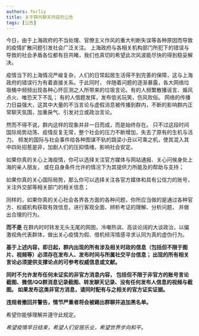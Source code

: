 ```yaml
---
authors: forliy
title: 关于群内聊天内容的公告
tags: [公告]
---
```


今日，由于上海政府的不当处理、官僚主义作风的重大判断失误等各种原因而导致的疫情扩散问题引发社会广泛关注。
上海政府与各相关机构部门所犯下的错误与导致的社会矛盾各位都有目共睹，我们也真切的希望此次风波能尽快的得到稳妥解决。

疫情当下的上海情况严峻复杂，人们的日常起居生活得不到完善的保障，这与上海政府的错误行为有着直接关系。于此同时，
伴随着问题的逐渐暴露，各大网络垃圾桶中频频出现各种心怀叵测之人所带来的垃圾言论。有的人频繁散播谣言、煽风点火、唯恐天下不乱；
有的人借题发挥，发布低劣玩笑，伤风败俗。 
网络的传播力日益强大，这其中大量的不当言论与虚假消息被传播到群内，不断的影响群内正常聊天氛围，加重戾气、引发对立或政治言论。

然而不得不说，群内这样的现象并非一日而成，而是始终存在。
只不过这段时间国际局势动荡、疫情反复无常，整个社会的压力不断增加，失去了原有的生机与活力。
频发的国际与社会事件给各种图谋不轨的跳梁小丑以可乘之机，使其混入其中四处招惹是非，加剧人们的压抑情绪，影响社会安定。

如果你真的关心上海疫情，你可以选择关注官方媒体与网站通报、关心问候身处上海的亲人朋友，
或在自身条件允许的情况下为其提供力所能及的帮助与支持；

如果你真的关心国际局势，那么你可以选择关注各官方媒体和具有公信力的账号，关注外交部等相关部门的相关信息；

同样的，如果你真的关心社会各界各方面的各种问题，你所应当做的是通过各种官方、权威机构获取有效信息，进行客观全面、辨析考证的理解、分析问题，
并做出合理的行为。

**而不是** 在群内时时转发无头无尾的网图，冷嘲热讽、高谈论阔的大谈政治，以偏激视角代表群体，做出关心疫情为假、借机倾泻情感寻求认同为真的虚伪行为。

<strong>

基于上述内容，即日起，群内出现的所有涉及相关时政的信息（包括但不限于图片、视频等）必须存在发布人、发布时间与所属社交平台信息；
出现的所有相关言论必须提供支撑论点的可参考权威信息或文献。

同时不允许发布任何未证实的非官方消息内容， 包括但不限于非官方的账号言论截图、微信/QQ群消息记录截图、转发聊天记录、没有任何发布人信息的视频与截图。
如果发布这类非官方消息，请同时配有与之相关的官方证实证据。

违规者撤回并警告，情节严重者将会被踢出群聊并追加黑名单。

</strong>

希望你能够理解并遵守此规定。

*希望疫情早日结束，希望人们安居乐业，希望世界步向和平。*

